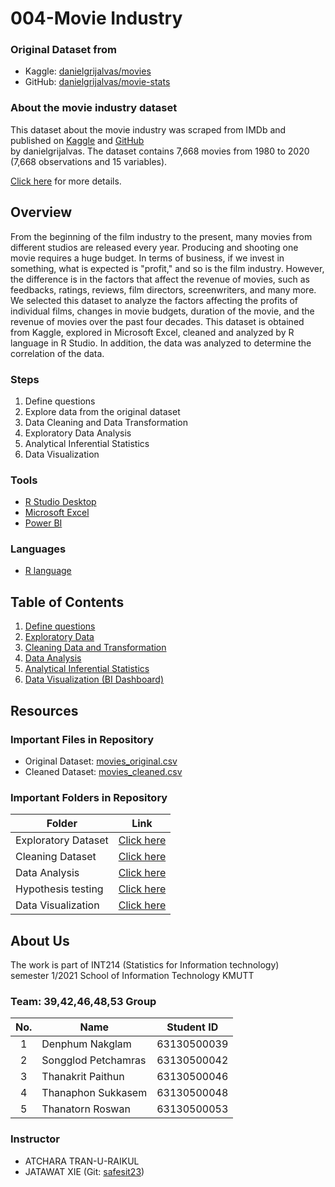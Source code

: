 # 004-Movie Industry

### Original Dataset from

- Kaggle: [danielgrijalvas/movies](https://www.kaggle.com/danielgrijalvas/movies)
- GitHub: [danielgrijalvas/movie-stats](https://github.com/danielgrijalva/movie-stats)

### About the movie industry dataset

This dataset about the movie industry was scraped from IMDb and published on [Kaggle](https://www.kaggle.com/danielgrijalvas/movies) 
and [GitHub](https://github.com/danielgrijalva/movie-stats) <br>
by danielgrijalvas. The dataset contains 7,668 movies from 1980 to 2020 (7,668 observations and 15 variables). <br>

[Click here](./movie_industry/csv/original_dataset) for more details.

## Overview

From the beginning of the film industry to the present, many movies from different studios are released every year.
Producing and shooting one movie requires a huge budget. In terms of business, if we invest in something,
what is expected is "profit," and so is the film industry. However, the difference is in the factors that affect the revenue of movies,
such as feedbacks, ratings, reviews, film directors, screenwriters, and many more.
We selected this dataset to analyze the factors affecting the profits of individual films, changes in movie budgets, duration of the movie,
and the revenue of movies over the past four decades. This dataset is obtained from Kaggle, explored in Microsoft Excel, cleaned and analyzed by
R language in R Studio. In addition, the data was analyzed to determine the correlation of the data.

### Steps
1. Define questions
2. Explore data from the original dataset
3. Data Cleaning and Data Transformation
4. Exploratory Data Analysis
5. Analytical Inferential Statistics
6. Data Visualization

### Tools

- [R Studio Desktop](https://www.rstudio.com/)
- [Microsoft Excel](https://www.microsoft.com/en-us/microsoft-365/excel)
- [Power BI](https://powerbi.microsoft.com/en-us/desktop/)

### Languages

- [R language](https://www.r-project.org/)

## Table of Contents

1. [Define questions](https://docs.google.com/document/d/1w2onje5-9L69HuW4t2Cg_gM9JM1zD9pZ5xbpaB-OaY4/edit?usp=sharing)
2. [Exploratory Data](./movie_industry/data_exploration)
2. [Cleaning Data and Transformation](./movie_industry/data_cleaning)
4. [Data Analysis](./movie_industry/data_analysis)
5. [Analytical Inferential Statistics](./movie_industry/hypothesis_testing)
6. [Data Visualization (BI Dashboard)](https://app.powerbi.com/view?r=eyJrIjoiYzFjMjUxODItYmMzOS00MDZlLTg0NmItYTI4Y2ZhMzYwNDViIiwidCI6IjZmNDQzMmRjLTIwZDItNDQxZC1iMWRiLWFjMzM4MGJhNjMzZCIsImMiOjEwfQ%3D%3D&pageName=ReportSection)

## Resources

### Important Files in Repository

- Original Dataset: [movies_original.csv](./movie_industry/csv/original_dataset/movies_original.csv)
- Cleaned Dataset: [movies_cleaned.csv](./movie_industry/csv/cleaned_dataset/movies_cleaned.csv)

### Important Folders in Repository

| Folder               | Link                                              |
|----------------------|:-------------------------------------------------:|
| Exploratory Dataset  | [Click here](./movie_industry/data_exploration)   |
| Cleaning Dataset     | [Click here](./movie_industry/data_cleaning)      |
| Data Analysis        | [Click here](./movie_industry/data_analysis)      | 
| Hypothesis testing   | [Click here](./movie_industry/hypothesis_testing) |
| Data Visualization   | [Click here](./movie_industry/data_visualization) |

## About Us

The work is part of INT214 (Statistics for Information technology) <br>
semester 1/2021 School of Information Technology KMUTT

### Team: 39,42,46,48,53 Group

| No. | Name                 | Student ID  |
|:---:|----------------------|-------------|
|  1  | Denphum Nakglam      | 63130500039 |
|  2  | Songglod Petchamras  | 63130500042 |
|  3  | Thanakrit Paithun    | 63130500046 |
|  4  | Thanaphon Sukkasem   | 63130500048 |
|  5  | Thanatorn Roswan     | 63130500053 |

### Instructor

- ATCHARA TRAN-U-RAIKUL
- JATAWAT XIE (Git: [safesit23](https://github.com/safesit23))

